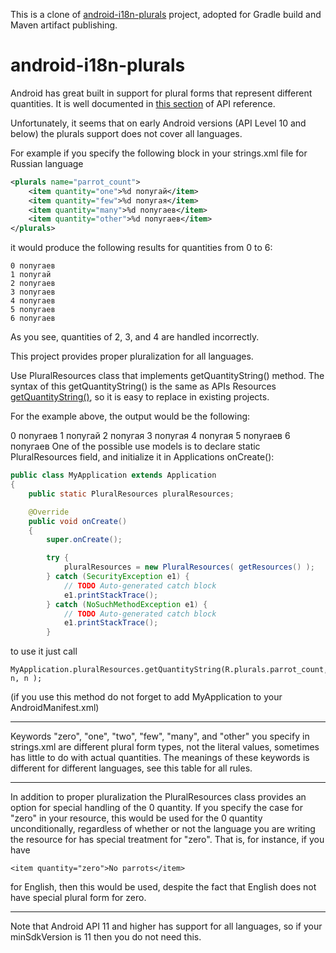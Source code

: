 This is a clone of [android-i18n-plurals](https://code.google.com/p/android-i18n-plurals/) project, adopted for Gradle build and Maven artifact publishing.

android-i18n-plurals
====================
Android has great built in support for plural forms that represent different quantities. It is well documented in [this section](http://developer.android.com/guide/topics/resources/string-resource.html#Plurals) of API reference.

Unfortunately, it seems that on early Android versions (API Level 10 and below) the plurals support does not cover all languages.

For example if you specify the following block in your strings.xml file for Russian language

```xml
<plurals name="parrot_count">
    <item quantity="one">%d попугай</item>
    <item quantity="few">%d попугая</item>
    <item quantity="many">%d попугаев</item>
    <item quantity="other">%d попугаев</item>
</plurals>
```
it would produce the following results for quantities from 0 to 6:

```
0 попугаев
1 попугай
2 попугаев
3 попугаев
4 попугаев
5 попугаев
6 попугаев
```
As you see, quantities of 2, 3, and 4 are handled incorrectly.

This project provides proper pluralization for all languages.

Use PluralResources class that implements getQuantityString() method. The syntax of this getQuantityString() is the same as APIs Resources [getQuantityString()](http://developer.android.com/reference/android/content/res/Resources.html#getQuantityString%28int,%20int%29), so it is easy to replace in existing projects.

For the example above, the output would be the following:

0 попугаев
1 попугай
2 попугая
3 попугая
4 попугая
5 попугаев
6 попугаев
One of the possible use models is to declare static PluralResources field, and initialize it in Applications onCreate():

```java
public class MyApplication extends Application
{
    public static PluralResources pluralResources;

    @Override
    public void onCreate()
    {
        super.onCreate();

        try {
            pluralResources = new PluralResources( getResources() );
        } catch (SecurityException e1) {
            // TODO Auto-generated catch block
            e1.printStackTrace();
        } catch (NoSuchMethodException e1) {
            // TODO Auto-generated catch block
            e1.printStackTrace();
        }
```

to use it just call

    MyApplication.pluralResources.getQuantityString(R.plurals.parrot_count, n, n );
(if you use this method do not forget to add MyApplication to your AndroidManifest.xml)

--------
Keywords "zero", "one", "two", "few", "many", and "other" you specify in strings.xml are different plural form types, not the literal values, sometimes has little to do with actual quantities. The meanings of these keywords is different for different languages, see this table for all rules.

--------
In addition to proper pluralization the PluralResources class provides an option for special handling of the 0 quantity. If you specify the case for "zero" in your resource, this would be used for the 0 quantity unconditionally, regardless of whether or not the language you are writing the resource for has special treatment for "zero". That is, for instance, if you have

    <item quantity="zero">No parrots</item>
for English, then this would be used, despite the fact that English does not have special plural form for zero.

--------
Note that Android API 11 and higher has support for all languages, so if your minSdkVersion is 11 then you do not need this.